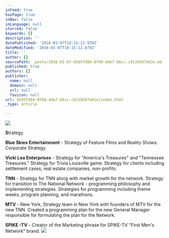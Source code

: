 ```yaml
---
inFeed: true
hasPage: true
inNav: false
inLanguage: null
starred: false
keywords: []
description: ''
datePublished: '2016-03-07T18:15:22.939Z'
dateModified: '2016-03-07T18:15:12.879Z'
title: ''
author: []
sourcePath: _posts/2016-03-07-d5d5fd84-0f98-4de7-b6cc-c9110597e61e.md
published: true
authors: []
publisher:
  name: null
  domain: null
  url: null
  favicon: null
url: d5d5fd84-0f98-4de7-b6cc-c9110597e61e/index.html
_type: Article

---
```

![](https://the-grid-user-content.s3-us-west-2.amazonaws.com/b2fa621a-5d97-4327-b40e-2b7c4da42560.jpg)

**S**trategy

**Blue Skies Entertainment** - Strategy of Feature Films and Reality Shows.  Corporate Strategy

**Vicki Lea Enterprises** - Strategy for "America's Treasures" and "Tennessee Treasures."  Strategy for Trivia Louisville game. Strategy for clients including settlement cases, real estate companies, non-profits.

**TNN** - Strategy for TNN along with market growth for the network.  Strategy for transition to The National Network - programming philosophy and implementing strategies.  Strategies for programming including theme weeks, program planning, and marathons.   

**MTV** - New York, Strategy team in New York with founders of MTV for the new TNN.  Created a programming plan for the new General Manager responsible for formulating the plan for the Network.   

**SPIKE -TV** - Creator of the Marketing phrase for SPIKE-TV "First Men's Network" brand.
![](https://the-grid-user-content.s3-us-west-2.amazonaws.com/3c6c00b7-f5e9-4347-9913-4524dcb14192.jpg)